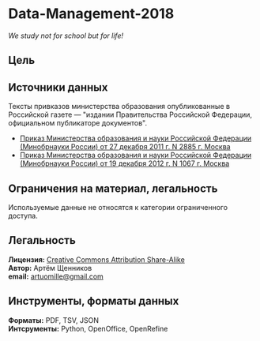 # Data-Management-2018
*We study not for school but for life!*

## Цель

## Источники данных

Тексты привказов министерства образования опубликованные в Российской газете — "издании Правительства Российской Федерации, официальном публикаторе документов".

* [Приказ Министерства образования и науки Российской Федерации (Минобрнауки России) от 27 декабря 2011 г. N 2885 г. Москва](https://rg.ru/2012/03/07/uchebniki-dok.html)
* [Приказ Министерства образования и науки Российской Федерации (Минобрнауки России) от 19 декабря 2012 г. N 1067 г. Москва](https://rg.ru/2013/02/08/uchebniki-dok.html)

## Ограничения на материал, легальность

Используемые данные не относятся к категории ограниченного доступа.

## Легальность

**Лицензия:** [Creative Commons Attribution Share-Alike](http://opendefinition.org/licenses/cc-by-sa/)  
**Автор:** Артём Щенников  
**email:** artuomille@gmail.com

## Инструменты, форматы данных

**Форматы:** PDF, TSV, JSON  
**Интсрументы:** Python, OpenOffice, OpenRefine
